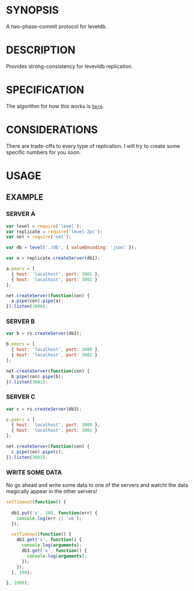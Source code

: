 # SYNOPSIS
A two-phase-commit protocol for leveldb.

# DESCRIPTION
Provides strong-consistency for levevldb replication.

# SPECIFICATION
The algorithm for how this works is [`here`](/SPEC.md).

# CONSIDERATIONS
There are trade-offs to every type of replication. I will
try to create some specific numbers for you soon.

# USAGE

## EXAMPLE

### SERVER A
```js
var level = require('level');
var replicate = require('level-2pc');
var net = require('net');

var db = level('./db', { valueEncoding: 'json' });

var a = replicate.createServer(db1);

a.peers = [
  { host: 'localhost', port: 3001 }, 
  { host: 'localhost', port: 3002 }
];

net.createServer(function(con) {
  a.pipe(con).pipe(a);
}).listen(3000);
```

### SERVER B
```js
var b = rs.createServer(db2);

b.peers = [
  { host: 'localhost', port: 3000 }, 
  { host: 'localhost', port: 3002 }
];

net.createServer(function(con) {
  b.pipe(con).pipe(b);
}).listen(3001);
```

### SERVER C
```js
var c = rs.createServer(db3);

c.peers = [
  { host: 'localhost', port: 3000 }, 
  { host: 'localhost', port: 3001 }
];

net.createServer(function(con) {
  c.pipe(con).pipe(c);
}).listen(3002);
```

### WRITE SOME DATA
No go ahead and write some data to one of the
servers and watcht the data magically appear in
the other servers!

```js
setTimeout(function() {
  
  db1.put('x', 100, function(err) {
    console.log(err || 'ok');
  });

  setTimeout(function() {
    db2.get('x', function() {
      console.log(arguments);
      db3.get('x', function() {
        console.log(arguments);
      });
    });
  }, 100);

}, 1000);
```

